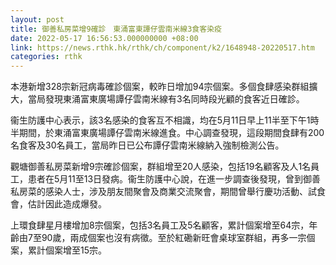```yaml
---
layout: post
title: 御善私房菜增9確診　東涌富東譚仔雲南米線3食客染疫
date: 2022-05-17 16:56:53.000000000 +08:00
link: https://news.rthk.hk/rthk/ch/component/k2/1648948-20220517.htm
categories: rthk
---
```


本港新增328宗新冠病毒確診個案，較昨日增加94宗個案。多個食肆感染群組擴大，當局發現東涌富東廣場譚仔雲南米線有3名同時段光顧的食客近日確診。

衞生防護中心表示，該3名感染的食客互不相識，均在5月11日早上11半至下午1時半期間，於東涌富東廣場譚仔雲南米線進食。中心調查發現，這段期間食肆有200名食客及30名員工，當局昨日已公布譚仔雲南米線納入強制檢測公告。

觀塘御善私房菜新增9宗確診個案，群組增至20人感染，包括19名顧客及人1名員工，患者在5月11至13日發病。衞生防護中心說，在進一步調查後發現，曾到御善私房菜的感染人士，涉及朋友間聚會及商業交流聚會，期間曾舉行慶功活動、試食會，估計因此造成爆發。 

上環食肆星月樓增加8宗個案，包括3名員工及5名顧客，累計個案增至64宗，年齡由7至90歲，兩成個案也沒有病徵。至於紅磡新旺會桌球室群組，再多一宗個案，累計個案增至15宗。
